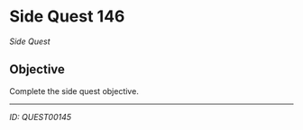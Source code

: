 # Side Quest 146

*Side Quest*

## Objective
Complete the side quest objective.

---
*ID: QUEST00145*